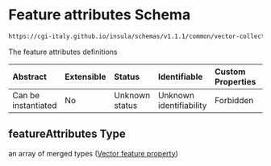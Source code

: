 # Feature attributes Schema

```txt
https://cgi-italy.github.io/insula/schemas/v1.1.1/common/vector-collection.schema.json#/properties/featureAttributes
```

The feature attributes definitions

| Abstract            | Extensible | Status         | Identifiable            | Custom Properties | Additional Properties | Access Restrictions | Defined In                                                                                             |
| :------------------ | :--------- | :------------- | :---------------------- | :---------------- | :-------------------- | :------------------ | :----------------------------------------------------------------------------------------------------- |
| Can be instantiated | No         | Unknown status | Unknown identifiability | Forbidden         | Allowed               | none                | [vector-collection.schema.json\*](schemas/common/vector-collection.schema.json) |

## featureAttributes Type

an array of merged types ([Vector feature property](vector-feature-property.md))
